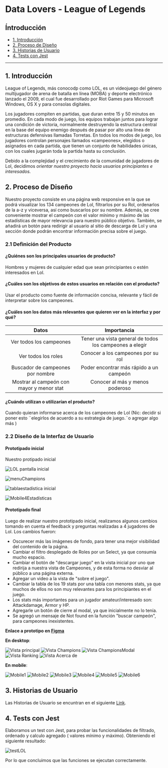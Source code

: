 # Data Lovers - League of Legends

## Íntroducción

* [1. Introducción](#1-introducción)
* [2. Proceso de Diseño ](#2-proceso-de-diseño)
* [3. Historias de Usuario](#3-historias-de-usuarios)
* [4. Tests con Jest](#4-tests-con-jest)

***

## 1. Introducción


League of Legends, más conocodp como LOL, es un videojuego del género multijugador de arena de batalla en línea (MOBA) y deporte electrónico lanzado el 2009, el cual fue desarrollado por Riot Games para Microsoft Windows, OS X y para consolas digitales.

Los jugadores compiten en partidas, que duran entre 15 y 50 minutos en promedio. En cada modo de juego, los equipos trabajan juntos para lograr una condición de victoria, normalmente destruyendo la estructura central en la base del equipo enemigo después de pasar por alto una línea de estructuras defensivas llamadas Torretas. En todos los modos de juego, los jugadores controlan personajes llamados «campeones», elegidos o asignados en cada partida, que tienen un conjunto de habilidades únicas, con los cuales jugarán toda la partida hasta su conclusión. 

Debido a la complejidad y el crecimiento de la comunidad de jugadores de Lol, decidimos _orientar nuestro proyecto hacia usuarios principiantes e interesados._


## 2. Proceso de Diseño

 Nuestro proyecto consiste en una página web responsive en la que se podrá visualizar los 134 campeones de Lol, filtrarlos por su Rol, ordenarlos de la a-z y viceversa, así como buscarlos por su nombre. Además, se cree conveniente mostrar el campeón con el valor mínimo y máximo de las estadísticas de mayor relevancia para nuestro público objetivo. También, se añadirá un botón para redirigir al usuario al sitio de descarga de Lol y una sección donde podrán encontrar información precisa sobre el juego.


 ### 2.1 Definición del Producto 

  #### **¿Quiénes son los principales usuarios de producto?**
  Hombres y mujeres de cualquier edad que sean principiantes o estén interesados en Lol.

  #### **¿Cuáles son los objetivos de estos usuarios en relación con el producto?**
  Usar el producto como fuente de información concisa, relevante y fácil de interpretar sobre los campeones.

  #### **¿Cuáles son los datos más relevantes que quieren ver en la interfaz y por qué?**

  | Datos       | Importancia | 
  |  :---:      |    :----:   |     
  | Ver todos los campeones      | Tener una vista general de todos los campeones a elegir    | 
  | Ver todos los roles  | Conocer a los campeones por su rol        | 
  | Buscador de campeones por nombre     | Poder encontrar más rápido a un campeón     | 
  | Mostrar al campeón con mayor y menor stat  | Conocer al más y menos poderoso       | 

  #### **¿Cuándo utilizan o utilizarían el producto?**

  Cuando quieran informarse acerca de los campeones de Lol  (Nic: decidir si poner esto ¨elegirlos de acuerdo a su estrategia de juego.¨o agregar algo más )

  ### 2.2 Diseño de la Interfaz de Usuario

  #### Prototipado inicial
  Nuestro protipado inicial 

  ![LOL pantalla inicial](https://user-images.githubusercontent.com/75852321/110048967-e4707c00-7d1e-11eb-9e69-77fca37f6c73.PNG)

  ![menuChampions](https://user-images.githubusercontent.com/75852321/110048921-d15dac00-7d1e-11eb-8345-4d5b0c530c35.jpg)

  ![tablaestadística inicial](https://user-images.githubusercontent.com/55217648/109942202-f829cd00-7ca1-11eb-8375-e16594552086.png)

  ![Mobile4Estadísticas](https://user-images.githubusercontent.com/55217648/109942623-5e165480-7ca2-11eb-855d-7d9ff55139da.png)


  #### Prototipado final

  Luego de realizar nuestro prototipado inicial, realizamos algunos cambios tomando en cuenta el feedback y preguntas realizadas a 4 jugadores de Lol.
  Los cambios fueron:
  * Oscurecer más las imágenes de fondo, para tener una mejor visibilidad del contenido de la página.
  * Cambiar el filtro desplegado de Roles por un Select, ya que consumía mucho espacio.
  * Cambiar el botón de "descargar juego" en la vista inicial por uno que redirija a nuestra vista de Campeones, y de esta forma no desviar al público a una página externa.
  * Agregar un video a la vista de "sobre el juego".
  * Cambiar la tabla de los 19 stats por una tabla con menores stats, ya que muchos de ellos no son muy relevantes para los principiantes en el juego.
  * Los stats más importantes para un jugador amateur/interesado son: Attackdamage, Armor y HP.
  * Agregarle un botón de cierre al modal, ya que inicialmente no lo tenía.
  * Se agregó un mensaje de Not found en la función "buscar campeón", para campeones inexistentes.

  **Enlace a prototipo en [Figma](https://www.figma.com/file/UZHx1Q3lEVio6PIGTnXYy4/LOL?node-id=0%3A1)**

  **En desktop**:

  ![Vista principal](https://user-images.githubusercontent.com/55217648/109943271-01676980-7ca3-11eb-9b80-c7bfa0488bcc.png)
  ![Vista Champions](https://user-images.githubusercontent.com/55217648/109943388-252aaf80-7ca3-11eb-8d4e-f6ef23909585.png)
  ![Vista ChampionsModal](https://user-images.githubusercontent.com/55217648/109943644-67ec8780-7ca3-11eb-8585-bb3fb190a877.png)
  ![Vista Ranking](https://user-images.githubusercontent.com/55217648/109943754-83f02900-7ca3-11eb-8cbb-d57b49c46cb3.png)
  ![Vista Acerca de](https://user-images.githubusercontent.com/55217648/109943872-a1bd8e00-7ca3-11eb-84b2-6b33de70d066.png)

  **En mobile**:

  ![Mobile1](https://user-images.githubusercontent.com/55217648/109944129-e6492980-7ca3-11eb-9c61-23a843e82a6e.png)
  ![Mobile2](https://user-images.githubusercontent.com/55217648/109944230-04168e80-7ca4-11eb-8b05-57d82f351d83.png)
  ![Mobile3](https://user-images.githubusercontent.com/55217648/109944334-21e3f380-7ca4-11eb-8fba-26b6813066a2.png)
  ![Mobile4](https://user-images.githubusercontent.com/55217648/109944580-5d7ebd80-7ca4-11eb-855e-7166781583dc.png)
  ![Mobile5](https://user-images.githubusercontent.com/55217648/109944819-9f0f6880-7ca4-11eb-9c0d-e2452277f1d6.png)
  ![Mobile6](https://user-images.githubusercontent.com/55217648/109944907-b9e1dd00-7ca4-11eb-80ad-d6c9e4a95fac.png)


  ## 3. Historias de Usuario

  Las Historias de Usuario se encuntran en el siguiente [Link](https://docs.google.com/presentation/d/1x8POmPPDDoI4t1IORePRlL9NuqoS65qn4v3oOkRCBqE/edit#slide=id.p).  


  ## 4. Tests con Jest

  Elaboramos un test con Jest, para probar las funcionalidades de filtrado, ordenado y calculo agregado ( valores mínimo y máximo).
  Obteniendo el siguiente resultado:

  ![testLOL](https://user-images.githubusercontent.com/55217648/109946164-f235eb00-7ca5-11eb-8732-415382618310.png)

  Por lo que concluimos que las funciones se ejecutan correctamente.
